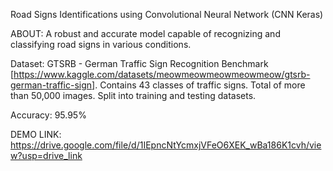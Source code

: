 Road Signs Identifications using Convolutional Neural Network (CNN Keras)

ABOUT:
  A robust and accurate model capable of recognizing and classifying road signs in various conditions.

Dataset:
  GTSRB - German Traffic Sign Recognition Benchmark [https://www.kaggle.com/datasets/meowmeowmeowmeowmeow/gtsrb-german-traffic-sign].
  Contains 43 classes of traffic signs.
  Total of more than 50,000 images.
  Split into training and testing datasets.

Accuracy:
  95.95%

DEMO LINK:
  https://drive.google.com/file/d/1IEpncNtYcmxjVFeO6XEK_wBa186K1cvh/view?usp=drive_link
